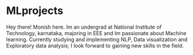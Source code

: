 # MLprojects
Hey there! Monish here. Im an undergrad at National Institute of Technology, karnataka, majoring in EEE and Im passionate about Machine learning. Currently studying and implementing NLP, Data visualization and Exploratory data analysis; I look forward to gaining new skills in the field.
